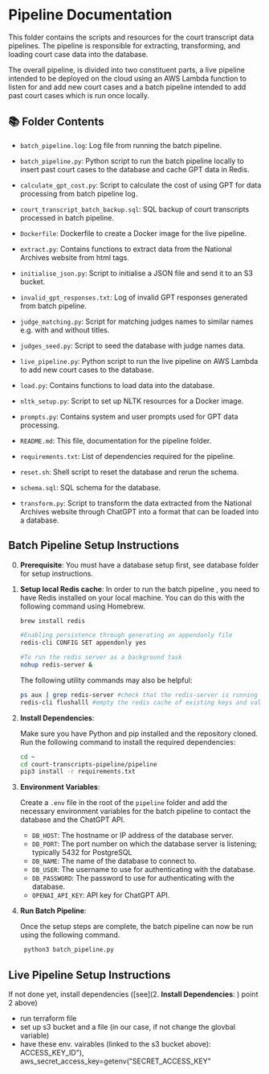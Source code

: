 # Pipeline Documentation

This folder contains the scripts and resources for the court transcript data pipelines. The pipeline is responsible for extracting, transforming, and loading court case data into the database. 

The overall pipeline, is divided into two constituent parts, a live pipeline intended to be deployed on the cloud using an AWS Lambda function to listen for and add new court cases and a batch pipeline intended to add past court cases which is run once locally.

## 📚 Folder Contents

- `batch_pipeline.log`: Log file from running the batch pipeline.

- `batch_pipeline.py`: Python script to run the batch pipeline locally to insert past court cases to the database and cache GPT data in Redis.

- `calculate_gpt_cost.py`: Script to calculate the cost of using GPT for data processing from batch pipeline log.

- `court_transcript_batch_backup.sql`: SQL backup of court transcripts processed in batch pipeline.

- `Dockerfile`: Dockerfile to create a Docker image for the live pipeline.

- `extract.py`: Contains functions to extract data from the National Archives website from html tags.

- `initialise_json.py`: Script to initialise a JSON file and send it to an S3 bucket.

- `invalid_gpt_responses.txt`: Log of invalid GPT responses generated from batch pipeline.

- `judge_matching.py`: Script for matching judges names to similar names e.g. with and without titles.

- `judges_seed.py`: Script to seed the database with judge names data.

- `live_pipeline.py`: Python script to run the live pipeline on AWS Lambda to add new court cases to the database.

- `load.py`: Contains functions to load data into the database.

- `nltk_setup.py`: Script to set up NLTK resources for a Docker image.

- `prompts.py`: Contains system and user prompts used for GPT data processing.

- `README.md`: This file, documentation for the pipeline folder.

- `requirements.txt`: List of dependencies required for the pipeline.

- `reset.sh`: Shell script to reset the database and rerun the schema.

- `schema.sql`: SQL schema for the database.

- `transform.py`: Script to transform the data extracted from the National Archives website through ChatGPT into a format that can be loaded into a database.




## Batch Pipeline Setup Instructions

0. **Prerequisite**: You must have a database setup first, see database folder for setup instructions.
1. **Setup local Redis cache**: 
    In order to run the batch pipeline , you need to have Redis installed on your local machine. You can do this with the following command using Homebrew.

    ```sh
    brew install redis

    #Enabling persistence through generating an appendonly file
    redis-cli CONFIG SET appendonly yes

    #To run the redis server as a background task
    nohup redis-server &
    ```

    The following utility commands may also be helpful:

    ```sh
    ps aux | grep redis-server #check that the redis-server is running in the background
    redis-cli flushalll #empty the redis cache of existing keys and values
    ```


2. **Install Dependencies**: 
   
   Make sure you have Python and pip installed and the repository cloned. Run the following command to install the required dependencies:
    ```sh
    cd ~
    cd court-transcripts-pipeline/pipeline
    pip3 install -r requirements.txt
    ```


3. **Environment Variables**: 
   
   Create a `.env` file in the root of the `pipeline` folder and add the necessary environment variables for the batch pipeline to contact the database and the ChatGPT API.
   
    - `DB_HOST`: The hostname or IP address of the database server.
    - `DB_PORT`: The port number on which the database server is listening; typically 5432 for PostgreSQL
    - `DB_NAME`: The name of the database to connect to.
    - `DB_USER`: The username to use for authenticating with the database.
    - `DB_PASSWORD`: The password to use for authenticating with the database.
    - `OPENAI_API_KEY`: API key for ChatGPT API.

4. **Run Batch Pipeline**: 
   
   Once the setup steps are complete, the batch pipeline can now be run using the following command.
   ```sh
    python3 batch_pipeline.py
    ```


## Live Pipeline Setup Instructions
If not done yet, install dependencies ([see](2. **Install Dependencies**: ) point 2 above)
- run terraform file
- set up s3 bucket and a file (in our case, if not change the glovbal variable)
- have these env. vairables (linked to the s3 bucket above):
ACCESS_KEY_ID"),
        aws_secret_access_key=getenv("SECRET_ACCESS_KEY"




